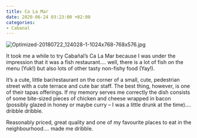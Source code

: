 ```yaml
---
title: Ca La Mar
date: 2020-06-24 03:23:00 +02:00
categories:
- Cabanal
---
```


![Optimized-20180722_124028-1-1024x768-768x576.jpg](/uploads/Optimized-20180722_124028-1-1024x768-768x576.jpg)

It took me a while to try Cabañal’s Ca La Mar because I was under the impression that it was a fish restaurant…. well, there is a lot of fish on the menu (Yuk!) but also lots of other tasty non-fishy food (Yay!).

It’s a cute, little bar/restaurant on the corner of a small, cute, pedestrian street with a cute terrace and cute bar staff. The best thing, however, is one of their tapas offerings. If my memory serves me correctly the dish consists of some bite-sized pieces of chicken and cheese wrapped in bacon (possibly glazed in honey or maybe curry – I was a little drunk at the time)…. dribble dribble.

Reasonably priced, great quality and one of my favourite places to eat in the neighbourhood…. made me dribble.